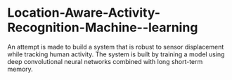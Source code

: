# Location-Aware-Activity-Recognition-Machine--learning

An attempt is made to build a system that is robust to sensor displacement while tracking human activity. 
The system is built by training a model using deep convolutional neural networks combined with long short-term memory.
